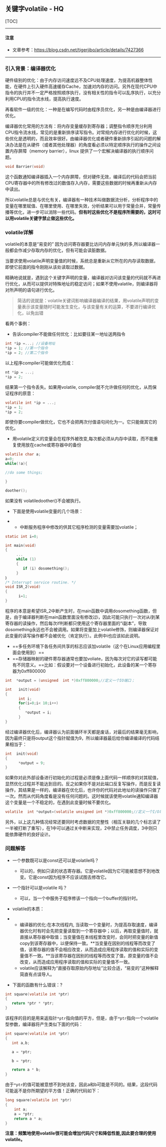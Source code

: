 ## 关键字volatile - HQ

[TOC]

------

#### 注意

- 文章参考：https://blog.csdn.net/tigerjibo/article/details/7427366

------

### 引入背景：编译器优化

硬件级别的优化：由于内存访问速度远不及CPU处理速度，为提高机器整体性能，在硬件上引入硬件高速缓存Cache，加速对内存的访问。另外在现代CPU中指令的执行并不一定严格按照顺序执行，没有相关性的指令可以乱序执行，以充分利用CPU的指令流水线，提高执行速度。

再看软件一级的优化：一种是在编写代码时由程序员优化，另一种是由编译器进行优化。

编译器优化常用的方法有：将内存变量缓存到寄存器；调整指令顺序充分利用CPU指令流水线，常见的是重新排序读写指令。对常规内存进行优化的时候，这些优化是透明的，而且效率很好。由编译器优化或者硬件重新排序引起的问题的解决办法是在从硬件（或者其他处理器）的角度看必须以特定顺序执行的操作之间设置内存屏障（memory barrier），linux 提供了一个宏解决编译器的执行顺序问题。

```c
void Barrier(void)
```

这个函数通知编译器插入一个内存屏障，但对硬件无效，编译后的代码会把当前CPU寄存器中的所有修改过的数值存入内存，需要这些数据的时候再重新从内存中读出。

所以volatile总是与优化有关，编译器有一种技术叫做数据流分析，分析程序中的变量在哪里赋值、在哪里使用、在哪里失效，分析结果可以用于常量合并，常量传播等优化，进一步可以消除一些代码。**但有时这些优化不是程序所需要的，这时可以用volatile关键字禁止做这些优化。**



### volatile详解

volatile的本意是“易变的” 因为访问寄存器要比访问内存单元快的多,所以编译器一般都会作减少存取内存的优化，但有可能会读脏数据。

当要求使用volatile声明变量值的时候，系统总是重新从它所在的内存读取数据，即使它前面的指令刚刚从该处读取过数据。

精确地说就是，遇到这个关键字声明的变量，编译器对访问该变量的代码就不再进行优化，从而可以提供对特殊地址的稳定访问；如果不使用valatile，则编译器将对所声明的语句进行优化。

> 简洁的说就是：volatile关键词影响编译器编译的结果，用volatile声明的变量表示该变量随时可能发生变化，与该变量有关的运算，不要进行编译优化，以免出错

看两个事例：

- 告诉compiler不能做任何优化：比如要往某一地址送两指令

```c
int *ip =...; //设备地址
*ip = 1; //第一个指令
*ip = 2; //第二个指令
```

以上程序compiler可能做优化而成：

```c
nt *ip = ...;
*ip = 2;
```

结果第一个指令丢失。如果用volatile, compiler就不允许做任何的优化，从而保证程序的原意：

```c
volatile int *ip = ...;
*ip = 1;
*ip = 2;
```

即使你要compiler做优化，它也不会把两次付值语句间化为一。它只能做其它的优化。

- 用volatile定义的变量会在程序外被改变,每次都必须从内存中读取，而不能重复使用放在cache或寄存器中的备份

```c
volatile char a;
a=0;
while(!a){

//do some things;

}

doother();
```

如果没有 volatiledoother()不会被执行。

- 下面是使用volatile变量的几个场景：

- - 中断服务程序中修改的供其它程序检测的变量需要加volatile；

```c
static int i=0;

int main(void)
{
     ...
     while (1)
     {
        if (i) dosomething();
     }
｝
/* Interrupt service routine. */
void ISR_2(void)
{
      i=1;
}
```

程序的本意是希望ISR_2中断产生时，在main函数中调用dosomething函数，但是，由于编译器判断在main函数里面没有修改过i，因此可能只执行一次对从i到某寄存器的读操作，然后每次if判断都只使用这个寄存器里面的“i副本”，导致dosomething永远也不会被调用。如果将变量加上volatile修饰，则编译器保证对此变量的读写操作都不会被优化（肯定执行）。此例中i也应该如此说明。

- ==多任务环境下各任务间共享的标志应该加volatile（这个在Linux应用编程里面会使用到）==
- ==存储器映射的硬件寄存器通常也要加voliate，因为每次对它的读写都可能有不同意义。==比如：假设要对一个设备进行初始化，此设备的某一个寄存器为0xff800000

```c
int  *output = (unsigned  int *)0xff800000;//定义一个IO端口；

int   init(void)
{
      int i;
      for(i=0;i< 10;i++)
      {
         *output = i;
      }
}
```

经过编译器优化后，编译器认为前面循环半天都是废话，对最后的结果毫无影响，因为最终只是将output这个指针赋值为9，所以编译器最后给你编译编译的代码结果相当于：

```c
int  init(void)
{
      *output = 9;
}
```

如果你对此外部设备进行初始化的过程是必须是像上面代码一样顺序的对其赋值，显然优化过程并不能达到目的。反之如果你不是对此端口反复写操作，而是反复读操作，其结果是一样的，编译器在优化后，也许你的代码对此地址的读操作只做了一次。然而从代码角度看是没有任何问题的。这时候就该使用volatile通知编译器这个变量是一个不稳定的，在遇到此变量时候不要优化。

```c
volatile  int *output=(volatile unsigned int *)0xff800000;//定义一个I/O端口
```

另外，以上这几种情况经常还要同时考虑数据的完整性（相互关联的几个标志读了一半被打断了重写），在1中可以通过关中断来实现，2中禁止任务调度，3中则只能依靠硬件的良好设计。



### 问题解答

- 一个参数既可以是const还可以是volatile吗？

  - 可以的，例如只读的状态寄存器。它是volatile因为它可能被意想不到地改变。它是const因为程序不应该试图去修改它。

- 一个指针可以是volatile 吗？

  - 可以，当一个中服务子程序修该一个指向一个buffer的指针时。

- volatile的本质：

- - 编译器的优化:在本次线程内, 当读取一个变量时，为提高存取速度，编译器优化时有时会先把变量读取到一个寄存器中；以后，再取变量值时，就直接从寄存器中取值；当变量值在本线程里改变时，会同时把变量的新值copy到该寄存器中，以便保持一致。**当变量在因别的线程等而改变了值，该寄存器的值不会相应改变，从而造成应用程序读取的值和实际的变量值不一致。**当该寄存器在因别的线程等而改变了值，原变量的值不会改变，从而造成应用程序读取的值和实际的变量值不一致。
  - volatile应该解释为“直接存取原始内存地址”比较合适，“易变的”这种解释简直有点误导人。

- 下面的函数有什么错误：?

```c
int square(volatile int *ptr)
{
   return *ptr * *ptr;
}
```

该程序的目的是用来返指针`*ptr`指向值的平方，但是，由于`*ptr`指向一个volatile型参数，编译器将产生类似下面的代码：

```c
int square(volatile int *ptr)
{
   int a,b;

   a = *ptr;

   b = *ptr;

   return a * b;
}
```

由于`*ptr`的值可能被意想不到地该变，因此a和b可能是不同的。结果，这段代码可能返不是你所期望的平方值！正确的代码如下：

```c
long square(volatile int *ptr)
{
    int a;
    a = *ptr;
    return a * a;
}
```

**注意：频繁地使用volatile很可能会增加代码尺寸和降低性能,因此要合理的使用volatile。**





































































































































































